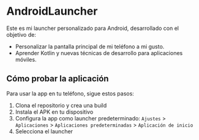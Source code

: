 # AndroidLauncher

Este es mi launcher personalizado para Android, desarrollado con el objetivo de:

- Personalizar la pantalla principal de mi teléfono a mi gusto.
- Aprender Kotlin y nuevas técnicas de desarrollo para aplicaciones móviles.

## Cómo probar la aplicación

Para usar la app en tu teléfono, sigue estos pasos:

1. Clona el repositorio y crea una build
2. Instala el APK en tu dispositivo
3. Configura la app como launcher predeterminado:
   `Ajustes` > `Aplicaciones` > `Aplicaciones predeterminadas` > `Aplicación de inicio`
4. Selecciona el launcher